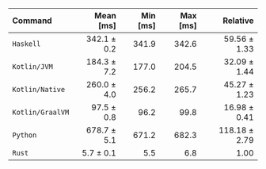 | Command | Mean [ms] | Min [ms] | Max [ms] | Relative |
|:---|---:|---:|---:|---:|
| `Haskell` | 342.1 ± 0.2 | 341.9 | 342.6 | 59.56 ± 1.33 |
| `Kotlin/JVM` | 184.3 ± 7.2 | 177.0 | 204.5 | 32.09 ± 1.44 |
| `Kotlin/Native` | 260.0 ± 4.0 | 256.2 | 265.7 | 45.27 ± 1.23 |
| `Kotlin/GraalVM` | 97.5 ± 0.8 | 96.2 | 99.8 | 16.98 ± 0.41 |
| `Python` | 678.7 ± 5.1 | 671.2 | 682.3 | 118.18 ± 2.79 |
| `Rust` | 5.7 ± 0.1 | 5.5 | 6.8 | 1.00 |
